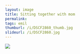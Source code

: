 ```yaml
---
layout: image
title: Sitting together with mom
permalink: 
tags: emil
thumburl: /i/DSCF2860_thumb.jpg
slideurl: /i/DSCF2860.jpg 
---
```

![]({{site.url}}/i/DSCF2860.jpg)


